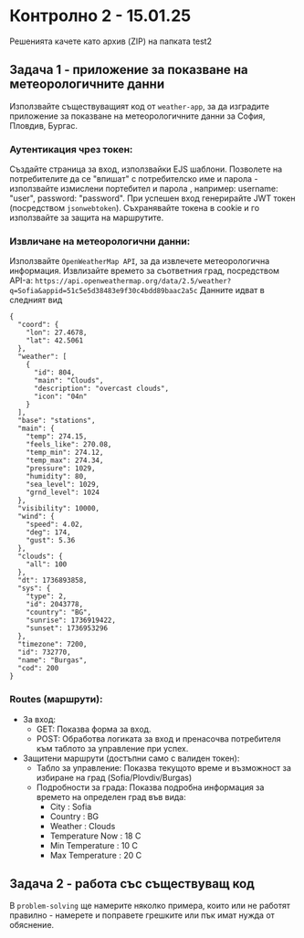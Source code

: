 # Контролно 2 - 15.01.25
Решенията качете като архив (ZIP) на папката test2

## Задача 1 - приложение за показване на метеорологичните данни

Използвайте съществуващият код от `weather-app`, за да изградите приложение за показване на метеорологичните данни за София, Пловдив, Бургас. 

### Аутентикация чрез токен:
Създайте страница за вход, използвайки EJS шаблони.
Позволете на потребителите да се "впишат" с потребителско име и парола - използвайте измислени портебител и парола , например: username: "user", password: "password".
При успешен вход генерирайте JWT токен (посредством `jsonwebtoken`).
Съхранявайте токена в cookie и го използвайте за защита на маршрутите.

### Извличане на метеорологични данни:
Използвайте `OpenWeatherMap API`, за да извлечете метеорологична информация.
Извлизайте времето за съответния град, посредством API-а:
`https://api.openweathermap.org/data/2.5/weather?q=Sofia&appid=51c5e5d38483e9f30c4bdd89baac2a5c`
Данните идват в следният вид
```json:
{
  "coord": {
    "lon": 27.4678,
    "lat": 42.5061
  },
  "weather": [
    {
      "id": 804,
      "main": "Clouds",
      "description": "overcast clouds",
      "icon": "04n"
    }
  ],
  "base": "stations",
  "main": {
    "temp": 274.15,
    "feels_like": 270.08,
    "temp_min": 274.12,
    "temp_max": 274.34,
    "pressure": 1029,
    "humidity": 80,
    "sea_level": 1029,
    "grnd_level": 1024
  },
  "visibility": 10000,
  "wind": {
    "speed": 4.02,
    "deg": 174,
    "gust": 5.36
  },
  "clouds": {
    "all": 100
  },
  "dt": 1736893858,
  "sys": {
    "type": 2,
    "id": 2043778,
    "country": "BG",
    "sunrise": 1736919422,
    "sunset": 1736953296
  },
  "timezone": 7200,
  "id": 732770,
  "name": "Burgas",
  "cod": 200
}
```


### Routes (маршрути):
- За вход:
  - GET: Показва форма за вход.
  - POST: Обработва логиката за вход и пренасочва потребителя към таблото за управление при успех.
- Защитени маршрути (достъпни само с валиден токен):
  - Табло за управление: Показва текущото време и възможност за избиране на град (Sofia/Plovdiv/Burgas)
  - Подробности за града: Показва подробна информация за времето на определен град във вида: 
      - City : Sofia
      - Country : BG
      - Weather : Clouds
      - Temperature Now : 18 C
      - Min Temperature : 10 C
      - Max Temperature : 20 C


## Задача 2 - работа със съществуващ код
В `problem-solving` ще намерите няколко примера, които или не работят правилно - намерете и поправете грешките или пък имат нужда от обяснение. 
